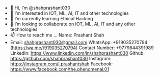 - 👋 Hi, I’m @shahprashant030
- 👀 I’m interested in IOT, ML, AI, IT and other technologies
- 🌱 I’m currently learning Ethical Hacking
- 💞️ I’m looking to collaborate on IOT, ML, AI, IT and any other technologies
- 📫 How to reach me ...
Name: Prashant Shah
- Email: shahprashant030@gmail.com
WhatsApp: +919035270794 (https://wa.me//919035270794)
Contact Number: +9779844391989
LinkedIn: https://www.linkedin.com/in/shahprashant030
Github: https://github.com/shahprashant030
Instagram: https://instagram.com/i.prashantshah
Facebook: https://www.facebook.com/the.phenomenal.01

<!---
shahprashant030/shahprashant030 is a ✨ special ✨ repository because its `README.md` (this file) appears on your GitHub profile.
You can click the Preview link to take a look at your changes.
--->
